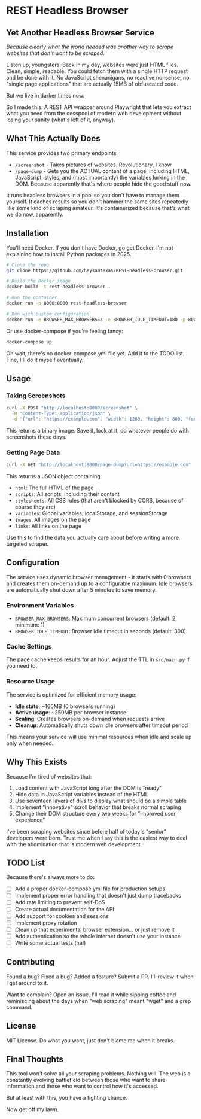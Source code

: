 # REST Headless Browser

## Yet Another Headless Browser Service

*Because clearly what the world needed was another way to scrape websites that don't want to be scraped.*

Listen up, youngsters. Back in my day, websites were just HTML files. Clean, simple, readable. You could fetch them with a single HTTP request and be done with it. No JavaScript shenanigans, no reactive nonsense, no "single page applications" that are actually 15MB of obfuscated code.

But we live in darker times now.

So I made this. A REST API wrapper around Playwright that lets you extract what you need from the cesspool of modern web development without losing your sanity (what's left of it, anyway).

## What This Actually Does

This service provides two primary endpoints:
- `/screenshot` - Takes pictures of websites. Revolutionary, I know.
- `/page-dump` - Gets you the ACTUAL content of a page, including HTML, JavaScript, styles, and (most importantly) the variables lurking in the DOM. Because apparently that's where people hide the good stuff now.

It runs headless browsers in a pool so you don't have to manage them yourself. It caches results so you don't hammer the same sites repeatedly like some kind of scraping amateur. It's containerized because that's what we do now, apparently.

## Installation

You'll need Docker. If you don't have Docker, go get Docker. I'm not explaining how to install Python packages in 2025.

```bash
# Clone the repo
git clone https://github.com/heysamtexas/REST-headless-browser.git

# Build the Docker image
docker build -t rest-headless-browser .

# Run the container
docker run -p 8000:8000 rest-headless-browser

# Run with custom configuration
docker run -e BROWSER_MAX_BROWSERS=3 -e BROWSER_IDLE_TIMEOUT=180 -p 8000:8000 rest-headless-browser
```

Or use docker-compose if you're feeling fancy:

```bash
docker-compose up
```

Oh wait, there's no docker-compose.yml file yet. Add it to the TODO list. Fine, I'll do it myself eventually.

## Usage

### Taking Screenshots

```bash
curl -X POST "http://localhost:8000/screenshot" \
  -H "Content-Type: application/json" \
  -d '{"url": "https://example.com", "width": 1280, "height": 800, "format": "png", "full_page": true}'
```

This returns a binary image. Save it, look at it, do whatever people do with screenshots these days.

### Getting Page Data

```bash
curl -X GET "http://localhost:8000/page-dump?url=https://example.com"
```

This returns a JSON object containing:
- `html`: The full HTML of the page
- `scripts`: All scripts, including their content
- `stylesheets`: All CSS rules (that aren't blocked by CORS, because of course they are)
- `variables`: Global variables, localStorage, and sessionStorage
- `images`: All images on the page
- `links`: All links on the page

Use this to find the data you actually care about before writing a more targeted scraper.

## Configuration

The service uses dynamic browser management - it starts with 0 browsers and creates them on-demand up to a configurable maximum. Idle browsers are automatically shut down after 5 minutes to save memory.

### Environment Variables

- `BROWSER_MAX_BROWSERS`: Maximum concurrent browsers (default: 2, minimum: 1)
- `BROWSER_IDLE_TIMEOUT`: Browser idle timeout in seconds (default: 300)

### Cache Settings

The page cache keeps results for an hour. Adjust the TTL in `src/main.py` if you need to.

### Resource Usage

The service is optimized for efficient memory usage:

- **Idle state**: ~160MB (0 browsers running)
- **Active usage**: ~250MB per browser instance
- **Scaling**: Creates browsers on-demand when requests arrive
- **Cleanup**: Automatically shuts down idle browsers after timeout period

This means your service will use minimal resources when idle and scale up only when needed.

## Why This Exists

Because I'm tired of websites that:
1. Load content with JavaScript long after the DOM is "ready"
2. Hide data in JavaScript variables instead of the HTML
3. Use seventeen layers of divs to display what should be a simple table
4. Implement "innovative" scroll behavior that breaks normal scraping
5. Change their DOM structure every two weeks for "improved user experience"

I've been scraping websites since before half of today's "senior" developers were born. Trust me when I say this is the easiest way to deal with the abomination that is modern web development.

## TODO List

Because there's always more to do:

- [ ] Add a proper docker-compose.yml file for production setups
- [ ] Implement proper error handling that doesn't just dump tracebacks
- [ ] Add rate limiting to prevent self-DoS
- [ ] Create actual documentation for the API
- [ ] Add support for cookies and sessions
- [ ] Implement proxy rotation
- [ ] Clean up that experimental browser extension... or just remove it
- [ ] Add authentication so the whole internet doesn't use your instance
- [ ] Write some actual tests (ha!)

## Contributing

Found a bug? Fixed a bug? Added a feature? Submit a PR. I'll review it when I get around to it.

Want to complain? Open an issue. I'll read it while sipping coffee and reminiscing about the days when "web scraping" meant "wget" and a grep command.

## License

MIT License. Do what you want, just don't blame me when it breaks.

## Final Thoughts

This tool won't solve all your scraping problems. Nothing will. The web is a constantly evolving battlefield between those who want to share information and those who want to control how it's accessed.

But at least with this, you have a fighting chance.

Now get off my lawn.
